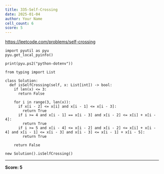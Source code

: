 ```yaml
---
title: 335-Self-Crossing
date: 2025-01-04
author: Your Name
cell_count: 6
score: 5
---
```


https://leetcode.com/problems/self-crossing


```
import pyutil as pyu
pyu.get_local_pyinfo()
```


```
print(pyu.ps2("python-dotenv"))
```


```
from typing import List
```


```
class Solution:
  def isSelfCrossing(self, x: List[int]) -> bool:
    if len(x) <= 3:
      return False

    for i in range(3, len(x)):
      if x[i - 2] <= x[i] and x[i - 1] <= x[i - 3]:
        return True
      if i >= 4 and x[i - 1] == x[i - 3] and x[i - 2] <= x[i] + x[i - 4]:
        return True
      if i >= 5 and x[i - 4] <= x[i - 2] and x[i - 2] <= x[i] + x[i - 4] and x[i - 1] <= x[i - 3] and x[i - 3] <= x[i - 1] + x[i - 5]:
        return True

    return False
```


```
new Solution().isSelfCrossing()
```


---
**Score: 5**